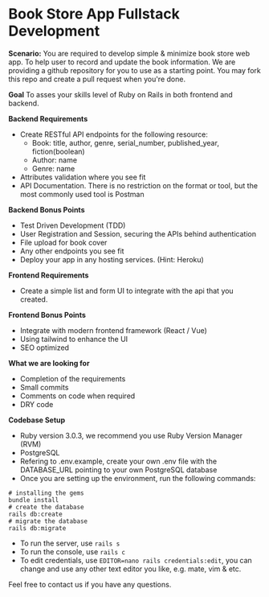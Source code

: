 # Book Store App Fullstack Development

**Scenario:** You are required to develop simple & minimize book store web app. To help user to record and update the book information. We are providing a github repository for you to use as a starting point. You may fork this repo and create a pull request when you're done.

**Goal** To asses your skills level of Ruby on Rails in both frontend and backend. 

**Backend Requirements**
-  Create RESTful API endpoints for the following resource:
   -  Book: title, author, genre, serial_number, published_year, fiction(boolean)
   -  Author: name
   -  Genre: name
-  Attributes validation where you see fit
-  API Documentation. There is no restriction on the format or tool, but the most commonly used tool is Postman

**Backend Bonus Points**
-  Test Driven Development (TDD)
-  User Registration and Session, securing the APIs behind authentication
-  File upload for book cover
-  Any other endpoints you see fit
-  Deploy your app in any hosting services. (Hint: Heroku)

**Frontend Requirements**
-  Create a simple list and form UI to integrate with the api that you created.

**Frontend Bonus Points**
-  Integrate with modern frontend framework (React / Vue)
-  Using tailwind to enhance the UI
-  SEO optimized

**What we are looking for**
-  Completion of the requirements
-  Small commits
-  Comments on code when required
-  DRY code

**Codebase Setup**
-  Ruby version 3.0.3, we recommend you use Ruby Version Manager (RVM)
-  PostgreSQL
-  Refering to .env.example, create your own .env file with the DATABASE_URL pointing to your own PostgreSQL database
-  Once you are setting up the environment, run the following commands:
  ```
  # installing the gems
  bundle install
  # create the database
  rails db:create
  # migrate the database
  rails db:migrate
  ```
- To run the server, use `rails s`
- To run the console, use `rails c`
- To edit credentials, use `EDITOR=nano rails credentials:edit`, you can change and use any other text editor you like, e.g. mate, vim & etc.

Feel free to contact us if you have any questions. 